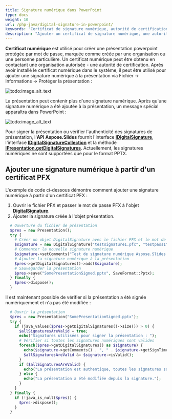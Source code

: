 ```yaml
---
title: Signature numérique dans PowerPoint
type: docs
weight: 10
url: /php-java/digital-signature-in-powerpoint/
keywords: "Certificat de signature numérique, autorité de certification"
description: "Ajouter un certificat de signature numérique, une autorité de certification à une présentation PowerPoint avec Aspose.Slides."
---
```



**Certificat numérique** est utilisé pour créer une présentation powerpoint protégée par mot de passe, marquée comme créée par une organisation ou une personne particulière. Un certificat numérique peut être obtenu en contactant une organisation autorisée - une autorité de certification. Après avoir installé le certificat numérique dans le système, il peut être utilisé pour ajouter une signature numérique à la présentation via Fichier -> Informations -> Protéger la présentation :

![todo:image_alt_text](https://lh5.googleusercontent.com/OPGhgHMb_L54PGJztP5oIO9zhxGXzhtnbcrC-z7yLUrc_NkRX1obBfwffXhPV1NWBiqhidiupCphixNGl25LkfQhliG6MCM6E-x16ZuQgMyLABC9bQ446ohMluZr6-ThgQLXCOyy)



La présentation peut contenir plus d'une signature numérique. Après qu'une signature numérique a été ajoutée à la présentation, un message spécial apparaîtra dans PowerPoint :

![todo:image_alt_text](https://lh3.googleusercontent.com/7ZfH7wElhwcvgJ_btF3C32zasBRbT1yA4tFOpnNnUm0q57ayBKJr0Pb43Oi4RgeCoOmwhyxxz_g8kw3H3Qw8Iqeaka5Xipip9cqvwbadY4E40D_NhXnUnbtdXSHFX6fjNm_UBvLJ)



Pour signer la présentation ou vérifier l'authenticité des signatures de présentation, l'**API Aspose.Slides** fournit l'interface [**IDigitalSignature**](https://reference.aspose.com/slides/php-java/aspose.slides/IDigitalSignature), l'interface [**IDigitalSignatureCollection**](https://reference.aspose.com/slides/php-java/aspose.slides/IDigitalSignatureCollection) et la méthode [**IPresentation.getDigitalSignatures**](https://reference.aspose.com/slides/php-java/aspose.slides/IPresentation#getDigitalSignatures--). Actuellement, les signatures numériques ne sont supportées que pour le format PPTX.
## **Ajouter une signature numérique à partir d'un certificat PFX**
L'exemple de code ci-dessous démontre comment ajouter une signature numérique à partir d'un certificat PFX :

1. Ouvrir le fichier PFX et passer le mot de passe PFX à l'objet [**DigitalSignature**](https://reference.aspose.com/slides/php-java/aspose.slides/DigitalSignature).
1. Ajouter la signature créée à l'objet présentation.

```php
  # Ouverture du fichier de présentation
  $pres = new Presentation();
  try {
    # Créer un objet DigitalSignature avec le fichier PFX et le mot de passe PFX
    $signature = new DigitalSignature("testsignature1.pfx", "testpass1");
    # Commenter la nouvelle signature numérique
    $signature->setComments("Test de signature numérique Aspose.Slides.");
    # Ajouter la signature numérique à la présentation
    $pres->getDigitalSignatures()->add($signature);
    # Sauvegarder la présentation
    $pres->save("SomePresentationSigned.pptx", SaveFormat::Pptx);
  } finally {
    $pres->dispose();
  }
```

Il est maintenant possible de vérifier si la présentation a été signée numériquement et n'a pas été modifiée :

```php
  # Ouvrir la présentation
  $pres = new Presentation("SomePresentationSigned.pptx");
  try {
    if (java_values($pres->getDigitalSignatures()->size()) > 0) {
      $allSignaturesAreValid = true;
      echo("Signatures utilisées pour signer la présentation : ");
      # Vérifier si toutes les signatures numériques sont valides
      foreach($pres->getDigitalSignatures() as $signature) {
        echo($signature->getComments() . ", " . $signature->getSignTime()->toString() . " -- " . $signature->isValid() ? "VALID" : "INVALID");
        $allSignaturesAreValid &= $signature->isValid();
      }
      if ($allSignaturesAreValid) {
        echo("La présentation est authentique, toutes les signatures sont valides.");
      } else {
        echo("La présentation a été modifiée depuis la signature.");
      }
    }
  } finally {
    if (!java_is_null($pres)) {
      $pres->dispose();
    }
  }
```